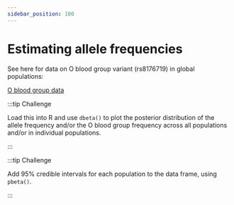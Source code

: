 ```yaml
---
sidebar_position: 100
---
```


# Estimating allele frequencies

See here for data on O blood group variant (rs8176719) in global populations:

[O blood group data](https://raw.githubusercontent.com/whg-training/whg-training-resources/main/docs/statistical_modelling/introduction/data/1000_genomes_o_blood_group_grouped.tsv)

:::tip Challenge

Load this into R and  use `dbeta()` to plot the posterior distribution of the allele frequency and/or the O blood group
frequency across all populations and/or in individual populations.

:::


:::tip Challenge

Add 95% credible intervals for each population to the data frame, using `pbeta()`.

:::

